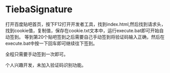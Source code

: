 # TiebaSignature
打开百度贴吧首页，按下F12打开开发者工具，找到index.html,然后找到请求头，找到cookie值，复制值，保存在cookie.txt文本中，运行execute.bat即可开始自动签到。
等到第20个贴吧签到之后需要自己手动签到将验证码输入正确，然后在execute.bat中按一下回车即可继续往下签到。


全程只需要手动签到一次即可。

个人兴趣开发，未加入验证码识别功能。